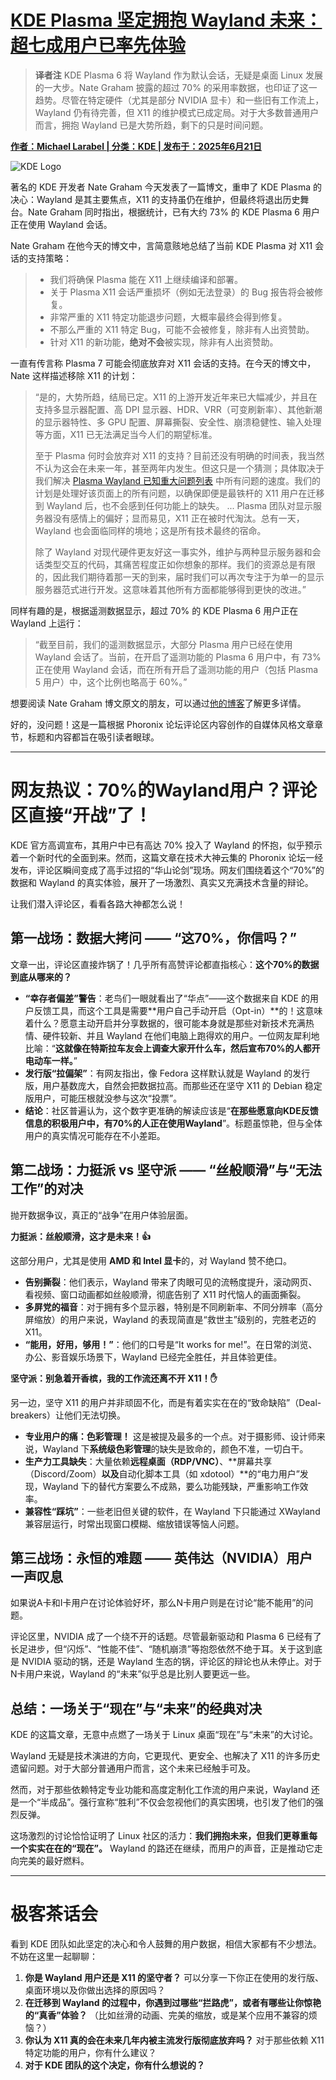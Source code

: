 

# [KDE Plasma 坚定拥抱 Wayland 未来：超七成用户已率先体验](20250622-kde-wayland.mp3)

> **译者注** KDE Plasma 6 将 Wayland 作为默认会话，无疑是桌面 Linux 发展的一大步。Nate Graham 披露的超过 70% 的采用率数据，也印证了这一趋势。尽管在特定硬件（尤其是部分 NVIDIA 显卡）和一些旧有工作流上，Wayland 仍有待完善，但 X11 的维护模式已成定局。对于大多数普通用户而言，拥抱 Wayland 已是大势所趋，剩下的只是时间问题。

[**作者：Michael Larabel | 分类：KDE | 发布于：2025年6月21日**](https://www.phoronix.com/news/KDE-Wayland-Is-The-Future)

![KDE Logo][fig1]

著名的 KDE 开发者 Nate Graham 今天发表了一篇博文，重申了 KDE Plasma 的决心：Wayland 是其主要焦点，X11 的支持虽仍在维护，但最终将退出历史舞台。Nate Graham 同时指出，根据统计，已有大约 73% 的 KDE Plasma 6 用户正在使用 Wayland 会话。

Nate Graham 在他今天的博文中，言简意赅地总结了当前 KDE Plasma 对 X11 会话的支持策略：

> - 我们将确保 Plasma 能在 X11 上继续编译和部署。
> - 关于 Plasma X11 会话严重损坏（例如无法登录）的 Bug 报告将会被修复。
> - 非常严重的 X11 特定功能退步问题，大概率最终会得到修复。
> - 不那么严重的 X11 特定 Bug，可能不会被修复，除非有人出资赞助。
> - 针对 X11 的新功能，**绝对不会**被实现，除非有人出资赞助。

一直有传言称 Plasma 7 可能会彻底放弃对 X11 会话的支持。在今天的博文中，Nate 这样描述移除 X11 的计划：

> “是的，大势所趋，结局已定。X11 的上游开发近年来已大幅减少，并且在支持多显示器配置、高 DPI 显示器、HDR、VRR（可变刷新率）、其他新潮的显示器特性、多 GPU 配置、屏幕撕裂、安全性、崩溃稳健性、输入处理等方面，X11 已无法满足当今人们的期望标准。
>
> 至于 Plasma 何时会放弃对 X11 的支持？目前还没有明确的时间表，我当然不认为这会在未来一年，甚至两年内发生。但这只是一个猜测；具体取决于我们解决 [Plasma Wayland 已知重大问题列表](https://community.kde.org/Plasma/Wayland_Known_Significant_Issues) 中所有问题的速度。我们的计划是处理好该页面上的所有问题，以确保即便是最铁杆的 X11 用户在迁移到 Wayland 后，也不会感到任何功能上的缺失。
> ...
> Plasma 团队对显示服务器没有感情上的偏好；显而易见，X11 正在被时代淘汰。总有一天，Wayland 也会面临同样的境地；这是所有技术最终的宿命。
>
> 除了 Wayland 对现代硬件更友好这一事实外，维护与两种显示服务器和会话类型交互的代码，其痛苦程度正如你想象的那样。我们的资源总是有限的，因此我们期待着那一天的到来，届时我们可以再次专注于为单一的显示服务器范式进行开发。这意味着其他所有方面都能够得到更快的改进。”

同样有趣的是，根据遥测数据显示，超过 70% 的 KDE Plasma 6 用户正在 Wayland 上运行：

> “截至目前，我们的遥测数据显示，大部分 Plasma 用户已经在使用 Wayland 会话了。当前，在开启了遥测功能的 Plasma 6 用户中，有 73% 正在使用 Wayland 会话，而在所有开启了遥测功能的用户（包括 Plasma 5 用户）中，这个比例也略高于 60%。”

想要阅读 Nate Graham 博文原文的朋友，可以通过[他的博客][1]了解更多详情。

[fig1]: https://www.phoronix.com/assets/categories/kde.webp
[1]: https://pointieststick.com/2025/06/21/about-plasmas-x11-session/

好的，没问题！这是一篇根据 Phoronix 论坛评论区内容创作的自媒体风格文章章节，标题和内容都旨在吸引读者眼球。

---

# 网友热议：70%的Wayland用户？评论区直接“开战”了！

KDE 官方高调宣布，其用户中已有高达 70% 投入了 Wayland 的怀抱，似乎预示着一个新时代的全面到来。然而，这篇文章在技术大神云集的 Phoronix 论坛一经发布，评论区瞬间变成了高手过招的“华山论剑”现场。网友们围绕着这个“70%”的数据和 Wayland 的真实体验，展开了一场激烈、真实又充满技术含量的辩论。

让我们潜入评论区，看看各路大神都怎么说！

## 第一战场：数据大拷问 —— “这70%，你信吗？”

文章一出，评论区直接炸锅了！几乎所有高赞评论都直指核心：**这个70%的数据到底从哪来的？**

*   **“幸存者偏差”警告**：老鸟们一眼就看出了“华点”——这个数据来自 KDE 的用户反馈工具，而这个工具是需要**用户自己手动开启（Opt-in）**的！这意味着什么？愿意主动开启并分享数据的，很可能本身就是那些对新技术充满热情、硬件较新、并且 Wayland 在他们电脑上跑得欢的用户。一位网友犀利地比喻：“**这就像在特斯拉车友会上调查大家开什么车，然后宣布70%的人都开电动车一样。**”
*   **发行版“拉偏架”**：有网友指出，像 Fedora 这样默认就是 Wayland 的发行版，用户基数庞大，自然会把数据拉高。而那些还在坚守 X11 的 Debian 稳定版用户，可能压根就没参与这次“投票”。
*   **结论**：社区普遍认为，这个数字更准确的解读应该是“**在那些愿意向KDE反馈信息的积极用户中，有70%的人正在使用Wayland**”。标题虽惊艳，但与全体用户的真实情况可能存在不小差距。

## 第二战场：力挺派 vs 坚守派 —— “丝般顺滑”与“无法工作”的对决

抛开数据争议，真正的“战争”在用户体验层面。

**力挺派：丝般顺滑，这才是未来！👍**

这部分用户，尤其是使用 **AMD 和 Intel 显卡**的，对 Wayland 赞不绝口。

*   **告别撕裂**：他们表示，Wayland 带来了肉眼可见的流畅度提升，滚动网页、看视频、窗口动画都如丝般顺滑，彻底告别了 X11 时代恼人的画面撕裂。
*   **多屏党的福音**：对于拥有多个显示器，特别是不同刷新率、不同分辨率（高分屏缩放）的用户来说，Wayland 的表现简直是“救世主”级别的，完胜老迈的 X11。
*   **“能用，好用，够用！”**：他们的口号是“It works for me!”。在日常的浏览、办公、影音娱乐场景下，Wayland 已经完全胜任，并且体验更佳。

**坚守派：别急着开香槟，我的工作流还离不开 X11！✋**

另一边，坚守 X11 的用户并非顽固不化，而是有着实实在在的“致命缺陷”（Deal-breakers）让他们无法切换。

*   **专业用户的痛：色彩管理！** 这是被提及最多的一个点。对于摄影师、设计师来说，Wayland 下**系统级色彩管理**的缺失是致命的，颜色不准，一切白干。
*   **生产力工具缺失**：大量依赖**远程桌面（RDP/VNC）**、**屏幕共享（Discord/Zoom）**以及**自动化脚本工具（如 xdotool）**的“电力用户”发现，Wayland 下的替代方案要么不成熟，要么功能残缺，严重影响工作效率。
*   **兼容性“踩坑”**：一些老旧但关键的软件，在 Wayland 下只能通过 XWayland 兼容层运行，时常出现窗口模糊、缩放错误等恼人问题。

## 第三战场：永恒的难题 —— 英伟达（NVIDIA）用户一声叹息

如果说A卡和I卡用户在讨论体验好坏，那么N卡用户则是在讨论“能不能用”的问题。

评论区里，NVIDIA 成了一个绕不开的话题。尽管最新驱动和 Plasma 6 已经有了长足进步，但“闪烁”、“性能不佳”、“随机崩溃”等抱怨依然不绝于耳。关于这到底是 NVIDIA 驱动的锅，还是 Wayland 生态的锅，评论区的辩论也从未停止。对于N卡用户来说，Wayland 的“未来”似乎总是比别人要更远一些。

## 总结：一场关于“现在”与“未来”的经典对决

KDE 的这篇文章，无意中点燃了一场关于 Linux 桌面“现在”与“未来”的大讨论。

Wayland 无疑是技术演进的方向，它更现代、更安全、也解决了 X11 的许多历史遗留问题。对于大部分普通用户而言，这个未来已经触手可及。

然而，对于那些依赖特定专业功能和高度定制化工作流的用户来说，Wayland 还是一个“半成品”。强行宣称“胜利”不仅会忽视他们的真实困境，也引发了他们的强烈反弹。

这场激烈的讨论恰恰证明了 Linux 社区的活力：**我们拥抱未来，但我们更尊重每一个实实在在的“现在”。** Wayland 的路还在继续，而用户的声音，正是推动它走向完美的最好燃料。

---

# 极客茶话会

看到 KDE 团队如此坚定的决心和令人鼓舞的用户数据，相信大家都有不少想法。不妨在这里一起聊聊：

1.  **你是 Wayland 用户还是 X11 的坚守者？** 可以分享一下你正在使用的发行版、桌面环境以及你做出选择的原因吗？
2.  **在迁移到 Wayland 的过程中，你遇到过哪些“拦路虎”，或者有哪些让你惊艳的“真香”体验？** （比如丝滑的动画、完美的缩放，或是某个应用不兼容的烦恼？）
3.  **你认为 X11 真的会在未来几年内被主流发行版彻底放弃吗？** 对于那些依赖 X11 特定功能的用户，你有什么建议？
4.  **对于 KDE 团队的这个决定，你有什么想说的？**